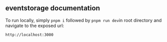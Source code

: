## eventstorage documentation

To run locally, simply `pnpm i` followed by `pnpm run dev`in root directory and navigate to the exposed url:


    http://localhost:3000

